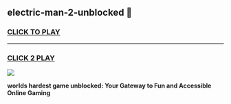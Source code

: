 
## electric-man-2-unblocked 👋
<h3>
<a href="https://premium.freeplayer.one?title=electric-man-2-unblocked&ref=14F">CLICK TO PLAY</a></h3>
<hr>

<h3>
<a href="https://premium.freeplayer.one?title=electric-man-2-unblocked&ref=14F">CLICK 2 PLAY</a>
  
</h3>

<a href="https://premium.freeplayer.one?title=electric-man-2-unblocked&ref=12F/"><img src="https://clearcache.store/games.png"></a>


**worlds hardest game unblocked: Your Gateway to Fun and Accessible Online Gaming**
